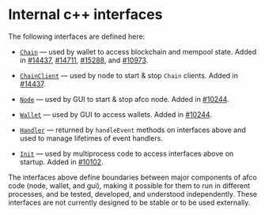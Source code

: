 # Internal c++ interfaces

The following interfaces are defined here:

* [`Chain`](chain.h) — used by wallet to access blockchain and mempool state. Added in [#14437](https://github.com/afco/afco/pull/14437), [#14711](https://github.com/afco/afco/pull/14711), [#15288](https://github.com/afco/afco/pull/15288), and [#10973](https://github.com/afco/afco/pull/10973).

* [`ChainClient`](chain.h) — used by node to start & stop `Chain` clients. Added in [#14437](https://github.com/afco/afco/pull/14437).

* [`Node`](node.h) — used by GUI to start & stop afco node. Added in [#10244](https://github.com/afco/afco/pull/10244).

* [`Wallet`](wallet.h) — used by GUI to access wallets. Added in [#10244](https://github.com/afco/afco/pull/10244).

* [`Handler`](handler.h) — returned by `handleEvent` methods on interfaces above and used to manage lifetimes of event handlers.

* [`Init`](init.h) — used by multiprocess code to access interfaces above on startup. Added in [#10102](https://github.com/afco/afco/pull/10102).

The interfaces above define boundaries between major components of afco code (node, wallet, and gui), making it possible for them to run in different processes, and be tested, developed, and understood independently. These interfaces are not currently designed to be stable or to be used externally.
